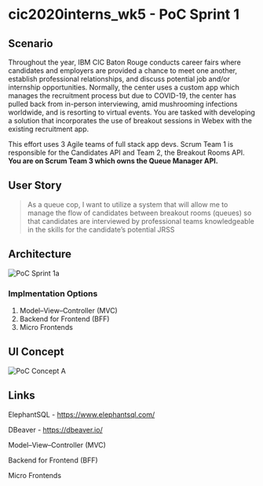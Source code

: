 # cic2020interns_wk5 - PoC Sprint 1

## Scenario
Throughout the year, IBM CIC Baton Rouge conducts career fairs where candidates and employers are provided a chance to meet one another, establish professional relationships, and discuss potential job and/or internship opportunities. Normally, the center uses a custom app which manages the recruitment process but due to COVID-19, the center has pulled back from in-person interviewing, amid mushrooming infections worldwide, and is resorting to virtual events. You are tasked with developing a solution that incorporates the use of breakout sessions in Webex with the existing recruitment app.

This effort uses 3 Agile teams of full stack app devs. Scrum Team 1 is responsible for the Candidates API and Team 2, the Breakout Rooms API. **You are on Scrum Team 3 which owns the Queue Manager API.**

## User Story 
 > As a queue cop, I want to utilize a system that will allow me to manage the flow of candidates between breakout rooms (queues) so that candidates are interviewed by professional teams knowledgeable in the skills for the candidate’s potential JRSS

## Architecture
![PoC Sprint 1a](https://media.github.ibm.com/user/203313/files/51b1f400-ca51-11ea-9627-fb244a5ba736)

### Implmentation Options
1. Model–View–Controller (MVC)
2. Backend for Frontend (BFF)
3. Micro Frontends

## UI Concept
![PoC Concept A](https://media.github.ibm.com/user/203313/files/e7548000-ca5f-11ea-8a7f-461c5a078ac2)

## Links
ElephantSQL - https://www.elephantsql.com/

DBeaver - https://dbeaver.io/

Model–View–Controller (MVC)

Backend for Frontend (BFF)

Micro Frontends


